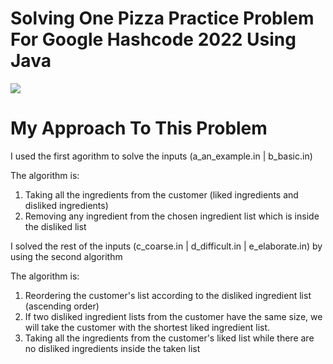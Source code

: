 # Solving One Pizza Practice Problem For Google Hashcode 2022 Using Java
![](img/image_one_pizza_pb.png)


# My Approach To This Problem
I used the first agorithm to solve the inputs (a_an_example.in | b_basic.in)

The algorithm is:

1. Taking all the ingredients from the customer (liked ingredients and disliked ingredients)
2. Removing any ingredient from the chosen ingredient list which is inside the disliked list


I solved the rest of the inputs (c_coarse.in | d_difficult.in | e_elaborate.in) by using the second algorithm

The algorithm is:

1. Reordering the customer's list according to the disliked ingredient list (ascending order)
2. If two disliked ingredient lists from the customer have the same size, we will take the customer with the shortest liked ingredient list.
3. Taking all the ingredients from the customer's liked list while there are no disliked ingredients inside the taken list
